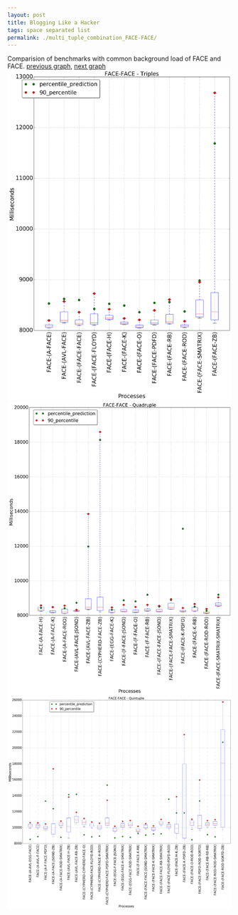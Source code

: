 ```yaml
---
layout: post
title: Blogging Like a Hacker
tags: space separated list
permalink: ./multi_tuple_combination_FACE-FACE/
---
```


Comparision of benchmarks with common background load of FACE and FACE.
[previous graph](./multi_tuple_combination_FACE-EGG/), [next graph](./multi_tuple_combination_FACE-FLOYD/)
<img src="./images/triple/FACE/FACE-FACE_box.png" alt="graph figure"><img src="./images/quadruple/FACE/FACE-FACE_box.png" alt="graph figure"><img src="./images/quintuple/FACE/FACE-FACE_box.png" alt="graph figure">